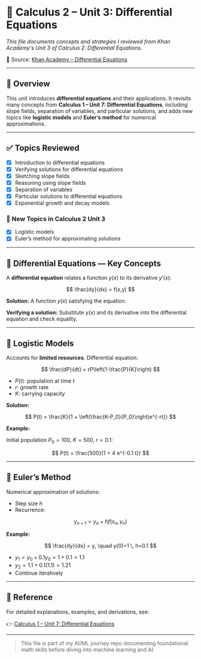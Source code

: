 # 📘 Calculus 2 – Unit 3: Differential Equations

*This file documents concepts and strategies I reviewed from Khan Academy's Unit 3 of Calculus 2: Differential Equations.*

🔗 Source: [Khan Academy – Differential Equations](https://www.khanacademy.org/math/calculus-2/cs2-differential-equations)

---

## 📌 Overview

This unit introduces **differential equations** and their applications. It revisits many concepts from **Calculus 1 – Unit 7: Differential Equations**, including slope fields, separation of variables, and particular solutions, and adds new topics like **logistic models** and **Euler’s method** for numerical approximations.

---

## ✅ Topics Reviewed

* [x] Introduction to differential equations  
* [x] Verifying solutions for differential equations  
* [x] Sketching slope fields  
* [x] Reasoning using slope fields  
* [x] Separation of variables  
* [x] Particular solutions to differential equations  
* [x] Exponential growth and decay models  

### 🔹 New Topics in Calculus 2 Unit 3

* [x] Logistic models  
* [x] Euler’s method for approximating solutions  

---

## 📌 Differential Equations — Key Concepts

A **differential equation** relates a function $y(x)$ to its derivative $y'(x)$:

$$
\frac{dy}{dx} = f(x,y)
$$

**Solution:** A function $y(x)$ satisfying the equation.

**Verifying a solution:** Substitute $y(x)$ and its derivative into the differential equation and check equality.

---

## 📌 Logistic Models

Accounts for **limited resources**. Differential equation:

$$
\frac{dP}{dt} = rP\left(1-\frac{P}{K}\right)
$$

- $P(t)$: population at time $t$  
- $r$: growth rate  
- $K$: carrying capacity  

**Solution:**

$$
P(t) = \frac{K}{1 + \left(\frac{K-P_0}{P_0}\right)e^{-rt}}
$$

**Example:**

Initial population $P_0 = 100$, $K = 500$, $r = 0.1$:

$$
P(t) = \frac{500}{1 + 4 e^{-0.1 t}}
$$

---

## 📌 Euler’s Method

Numerical approximation of solutions:

- Step size $h$  
- Recurrence:

$$
y_{n+1} = y_n + h f(x_n, y_n)
$$

**Example:**

$$
\frac{dy}{dx} = y, \quad y(0)=1 \, h=0.1
$$

- $y_1 = y_0 + 0.1 y_0 = 1 + 0.1 = 1.1$  
- $y_2 = 1.1 + 0.1(1.1) = 1.21$  
- Continue iteratively  

---

## 🔗 Reference

For detailed explanations, examples, and derivations, see:

👉 [Calculus 1 – Unit 7: Differential Equations](../calculus%201/unit7-differential%20equations.md)

---

> This file is part of my AI/ML journey repo documenting foundational math skills before diving into machine learning and AI.





